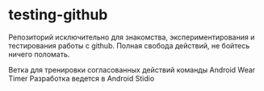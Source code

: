 # testing-github
Репозиторий исключительно для знакомства, экспериментирования и тестирования работы с github. Полная свобода действий, не бойтесь ничего поломать.

Ветка для тренировки согласованных действий команды Android Wear Timer
Разработка ведется в Android Stidio

